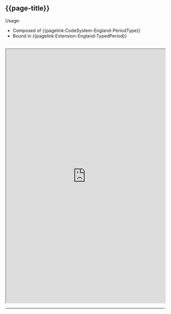 ## {{page-title}}

Usage:
- Composed of {{pagelink:CodeSystem-England-PeriodType}}
- Bound in {{pagelink:Extension-England-TypedPeriod}}

<br>

<iframe src="https://simplifier.net/guide/nhs-england-implementation-guide-stu1/Home/Terminology/All-ValueSets/ValueSet-England-PeriodType?version=1.1.0"  height="800px" width="100%"></iframe>

---